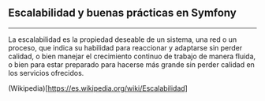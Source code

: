 ## Escalabilidad y buenas prácticas en Symfony
----------------------------------------------

La escalabilidad es la propiedad deseable de un sistema, una red o un proceso, que indica su habilidad para reaccionar y adaptarse sin perder calidad, o bien manejar el crecimiento continuo de trabajo de manera fluida, o bien para estar preparado para hacerse más grande sin perder calidad en los servicios ofrecidos.

(Wikipedia)[https://es.wikipedia.org/wiki/Escalabilidad]
